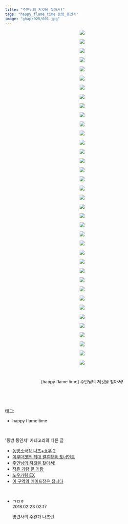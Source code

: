 ```yaml
---
title: "주인님의 저것을 찾아서!"
tags: "happy_flame_time 동방_동인지"
image: "ghap/925/001.jpg"
---
```

<div class="article">
<p style="text-align: center; clear: none; float: none;"><img src="{{ site.nasurl }}/ghap/925/001.jpg"/></p>
<p style="text-align: center; clear: none; float: none;"><img src="{{ site.nasurl }}/ghap/925/002.jpg"/></p>
<p style="text-align: center; clear: none; float: none;"><img src="{{ site.nasurl }}/ghap/925/003.jpg"/></p>
<p style="text-align: center; clear: none; float: none;"><img src="{{ site.nasurl }}/ghap/925/004.jpg"/></p>
<p style="text-align: center; clear: none; float: none;"><img src="{{ site.nasurl }}/ghap/925/005.jpg"/></p>
<p style="text-align: center; clear: none; float: none;"><img src="{{ site.nasurl }}/ghap/925/006.jpg"/></p>
<p style="text-align: center; clear: none; float: none;"><img src="{{ site.nasurl }}/ghap/925/007.jpg"/></p>
<p style="text-align: center; clear: none; float: none;"><img src="{{ site.nasurl }}/ghap/925/008.jpg"/></p>
<p style="text-align: center; clear: none; float: none;"><img src="{{ site.nasurl }}/ghap/925/009.jpg"/></p>
<p style="text-align: center; clear: none; float: none;"><img src="{{ site.nasurl }}/ghap/925/010.jpg"/></p>
<p style="text-align: center; clear: none; float: none;"><img src="{{ site.nasurl }}/ghap/925/011.jpg"/></p>
<p style="text-align: center; clear: none; float: none;"><img src="{{ site.nasurl }}/ghap/925/012.jpg"/></p>
<p style="text-align: center; clear: none; float: none;"><img src="{{ site.nasurl }}/ghap/925/013.jpg"/></p>
<p style="text-align: center; clear: none; float: none;"><img src="{{ site.nasurl }}/ghap/925/014.jpg"/></p>
<p style="text-align: center; clear: none; float: none;"><img src="{{ site.nasurl }}/ghap/925/015.jpg"/></p>
<p style="text-align: center; clear: none; float: none;"><img src="{{ site.nasurl }}/ghap/925/016.jpg"/></p>
<p style="text-align: center; clear: none; float: none;"><img src="{{ site.nasurl }}/ghap/925/017.jpg"/></p>
<p style="text-align: center; clear: none; float: none;"><img src="{{ site.nasurl }}/ghap/925/018.jpg"/></p>
<p style="text-align: center; clear: none; float: none;"><img src="{{ site.nasurl }}/ghap/925/019.jpg"/></p>
<p style="text-align: center; clear: none; float: none;"><img src="{{ site.nasurl }}/ghap/925/020.jpg"/></p>
<p style="text-align: center; clear: none; float: none;"><img src="{{ site.nasurl }}/ghap/925/021.jpg"/></p>
<p style="text-align: center; clear: none; float: none;"><img src="{{ site.nasurl }}/ghap/925/022.jpg"/></p>
<p style="text-align: center; clear: none; float: none;"><img src="{{ site.nasurl }}/ghap/925/023.jpg"/></p>
<p style="text-align: center; clear: none; float: none;"><img src="{{ site.nasurl }}/ghap/925/024.jpg"/></p>
<p style="text-align: center; clear: none; float: none;"><img src="{{ site.nasurl }}/ghap/925/025.jpg"/></p>
<p style="text-align: center; clear: none; float: none;"><img src="{{ site.nasurl }}/ghap/925/026.jpg"/></p>
<p style="text-align: center; clear: none; float: none;"><img src="{{ site.nasurl }}/ghap/925/027.jpg"/></p>
<p style="text-align: center; clear: none; float: none;"><img src="{{ site.nasurl }}/ghap/925/028.jpg"/></p>
<p style="text-align: center; clear: none; float: none;"><img src="{{ site.nasurl }}/ghap/925/029.jpg"/></p>
<p style="text-align: center; clear: none; float: none;"><img src="{{ site.nasurl }}/ghap/925/030.jpg"/></p>
<p style="text-align: center; clear: none; float: none;"><img src="{{ site.nasurl }}/ghap/925/031.jpg"/></p>
<p style="text-align: center; clear: none; float: none;"><img src="{{ site.nasurl }}/ghap/925/032.jpg"/></p>
<p style="text-align: center; clear: none; float: none;"><img src="{{ site.nasurl }}/ghap/925/033.jpg"/></p>
<p style="text-align: center; clear: none; float: none;"><img src="{{ site.nasurl }}/ghap/925/034.jpg"/></p>
<p style="text-align: center; clear: none; float: none;"><img src="{{ site.nasurl }}/ghap/925/035.jpg"/></p>
<p style="text-align: center; clear: none; float: none;"><img src="{{ site.nasurl }}/ghap/925/036.jpg"/></p>
<p style="text-align: center; clear: none; float: none;"><img src="{{ site.nasurl }}/ghap/925/037.jpg"/></p>
<p style="text-align: center; clear: none; float: none;"><br/></p>
<p style="text-align: center; clear: none; float: none;">[happy flame time] 주인님의 저것을 찾아서!</p>
<p><br/></p>
</div><br/>
<div class="tagTrail">
<p>태그: </p>
<ul>
<li>happy flame time</li>
</ul>
</div><br/>
<div class="another">
<p>'동방 동인지' 카테고리의 다른 글</p>
<ul>
<li><a href="/2016-07-19-ghap_927">동방소극장 나즈+쇼우 2</a></li>
<li><a href="/2016-07-19-ghap_926">이쿠마겟돈 최대 결혼활동 토너먼트</a></li>
<li><a href="/2016-07-19-ghap_925">주인님의 저것을 찾아서!</a></li>
<li><a href="/2016-07-19-ghap_924">작은 거랑 큰 거랑</a></li>
<li><a href="/2016-07-18-ghap_923">노우카링 EX</a></li>
<li><a href="/2016-07-18-ghap_922">이 구역의 메이드장은 접니다</a></li>
</ul>
</div><br/>
<div class="cb_module cb_fluid">
<div class="cb_wrt cb_profile">
<div class="comment">
<ul>
<li class="cb_thumb_off" id="comment15204719">
<div class="cb_comment_area">
<div class="cb_info_area">
<div class="cb_section">
<span class="cb_nick_name">ㄱㅁㅎ</span>
</div>
<div class="cb_section">
<span class="cb_date">2018.02.23 02:17 </span>
</div>
</div>
<div class="cb_dsc_comment">
<p class="cb_dsc">
											명련사의 수완가 나즈린
										</p>
</div>
</div></li>
</ul>
</div>
</div><!-- commentList close -->
</div><br/>
